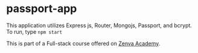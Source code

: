 # passport-app

This application utilizes Express js, Router, Mongojs, Passport, and bcrypt. To run, type <code>npm start</code>

This is part of a Full-stack course offered on [Zenva Academy](https://academy.zenva.com).